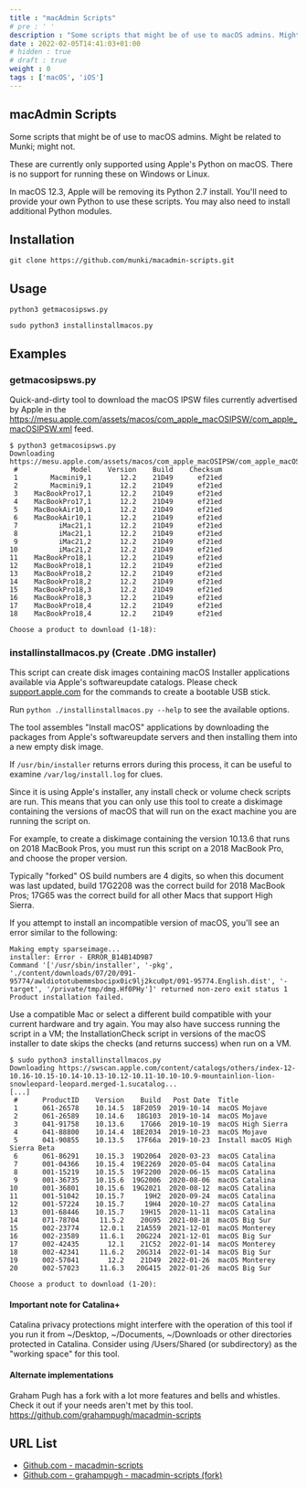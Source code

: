 ```yaml
---
title : "macAdmin Scripts"
# pre : ' '
description : "Some scripts that might be of use to macOS admins. Might be related to Munki; might not."
date : 2022-02-05T14:41:03+01:00
# hidden : true
# draft : true
weight : 0
tags : ['macOS', 'iOS']
---
```


## macAdmin Scripts

Some scripts that might be of use to macOS admins. Might be related to Munki;
might not.

These are currently only supported using Apple's Python on macOS. There is no support for running these on Windows or Linux.

In macOS 12.3, Apple will be removing its Python 2.7 install. You'll need to provide your own Python to use these scripts. You may also need to install additional Python modules.

## Installation

```plain
git clone https://github.com/munki/macadmin-scripts.git
```

## Usage

```plain
python3 getmacosipsws.py
```

```plain
sudo python3 installinstallmacos.py
```

## Examples

### getmacosipsws.py

Quick-and-dirty tool to download the macOS IPSW files currently advertised by Apple in the <https://mesu.apple.com/assets/macos/com_apple_macOSIPSW/com_apple_macOSIPSW.xml> feed.

```plain
$ python3 getmacosipsws.py                                                                                                          
Downloading https://mesu.apple.com/assets/macos/com_apple_macOSIPSW/com_apple_macOSIPSW.xml...
 #             Model    Version    Build    Checksum
 1        Macmini9,1       12.2    21D49      ef21ed
 2        Macmini9,1       12.2    21D49      ef21ed
 3    MacBookPro17,1       12.2    21D49      ef21ed
 4    MacBookPro17,1       12.2    21D49      ef21ed
 5    MacBookAir10,1       12.2    21D49      ef21ed
 6    MacBookAir10,1       12.2    21D49      ef21ed
 7          iMac21,1       12.2    21D49      ef21ed
 8          iMac21,1       12.2    21D49      ef21ed
 9          iMac21,2       12.2    21D49      ef21ed
10          iMac21,2       12.2    21D49      ef21ed
11    MacBookPro18,1       12.2    21D49      ef21ed
12    MacBookPro18,1       12.2    21D49      ef21ed
13    MacBookPro18,2       12.2    21D49      ef21ed
14    MacBookPro18,2       12.2    21D49      ef21ed
15    MacBookPro18,3       12.2    21D49      ef21ed
16    MacBookPro18,3       12.2    21D49      ef21ed
17    MacBookPro18,4       12.2    21D49      ef21ed
18    MacBookPro18,4       12.2    21D49      ef21ed

Choose a product to download (1-18): 
```

### installinstallmacos.py (Create .DMG installer)

This script can create disk images containing macOS Installer applications available via Apple's softwareupdate catalogs. Please check [support.apple.com](https://support.apple.com/en-us/HT201372) for the commands to create a bootable USB stick.

Run `python ./installinstallmacos.py --help` to see the available options.

The tool assembles "Install macOS" applications by downloading the packages from Apple's softwareupdate servers and then installing them into a new empty disk image.

If `/usr/bin/installer` returns errors during this process, it can be useful to examine `/var/log/install.log` for clues.

Since it is using Apple's installer, any install check or volume check scripts are run. This means that you can only use this tool to create a diskimage containing the versions of macOS that will run on the exact machine you are running the script on.

For example, to create a diskimage containing the version 10.13.6 that runs on 2018 MacBook Pros, you must run this script on a 2018 MacBook Pro, and choose the proper version.

Typically "forked" OS build numbers are 4 digits, so when this document was last updated, build 17G2208 was the correct build for 2018 MacBook Pros; 17G65 was the correct build for all other Macs that support High Sierra.

If you attempt to install an incompatible version of macOS, you'll see an error similar to the following:

```plain
Making empty sparseimage...
installer: Error - ERROR_B14B14D9B7
Command '['/usr/sbin/installer', '-pkg', './content/downloads/07/20/091-95774/awldiototubemmsbocipx0ic9lj2kcu0pt/091-95774.English.dist', '-target', '/private/tmp/dmg.Hf0PHy']' returned non-zero exit status 1
Product installation failed.
```

Use a compatible Mac or select a different build compatible with your current hardware and try again. You may also have success running the script in a VM; the InstallationCheck script in versions of the macOS installer to date skips the checks (and returns success) when run on a VM.

```plain
$ sudo python3 installinstallmacos.py
Downloading https://swscan.apple.com/content/catalogs/others/index-12-10.16-10.15-10.14-10.13-10.12-10.11-10.10-10.9-mountainlion-lion-snowleopard-leopard.merged-1.sucatalog...
[...]
 #      ProductID    Version    Build   Post Date  Title
 1      061-26578    10.14.5  18F2059  2019-10-14  macOS Mojave
 2      061-26589    10.14.6   18G103  2019-10-14  macOS Mojave
 3      041-91758    10.13.6    17G66  2019-10-19  macOS High Sierra
 4      041-88800    10.14.4  18E2034  2019-10-23  macOS Mojave
 5      041-90855    10.13.5   17F66a  2019-10-23  Install macOS High Sierra Beta
 6      061-86291    10.15.3  19D2064  2020-03-23  macOS Catalina
 7      001-04366    10.15.4  19E2269  2020-05-04  macOS Catalina
 8      001-15219    10.15.5  19F2200  2020-06-15  macOS Catalina
 9      001-36735    10.15.6  19G2006  2020-08-06  macOS Catalina
10      001-36801    10.15.6  19G2021  2020-08-12  macOS Catalina
11      001-51042    10.15.7     19H2  2020-09-24  macOS Catalina
12      001-57224    10.15.7     19H4  2020-10-27  macOS Catalina
13      001-68446    10.15.7    19H15  2020-11-11  macOS Catalina
14      071-78704     11.5.2    20G95  2021-08-18  macOS Big Sur
15      002-23774     12.0.1   21A559  2021-12-01  macOS Monterey
16      002-23589     11.6.1   20G224  2021-12-01  macOS Big Sur
17      002-42435       12.1    21C52  2022-01-14  macOS Monterey
18      002-42341     11.6.2   20G314  2022-01-14  macOS Big Sur
19      002-57041       12.2    21D49  2022-01-26  macOS Monterey
20      002-57023     11.6.3   20G415  2022-01-26  macOS Big Sur

Choose a product to download (1-20):
```

#### Important note for Catalina+

Catalina privacy protections might interfere with the operation of this tool if you run it from ~/Desktop, ~/Documents, ~/Downloads or other directories protected in Catalina. Consider using /Users/Shared (or subdirectory) as the "working space" for this tool.

#### Alternate implementations

Graham Pugh has a fork with a lot more features and bells and whistles. Check it out if your needs aren't met by this tool.
<https://github.com/grahampugh/macadmin-scripts>

## URL List

* [Github.com - macadmin-scripts](https://github.com/munki/macadmin-scripts/)
* [Github.com - grahampugh - macadmin-scripts (fork)](https://github.com/grahampugh/macadmin-scripts)

